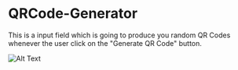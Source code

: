 # QRCode-Generator
This is a input field which is going to produce you random QR Codes whenever the user click on the "Generate QR Code" button.

![Alt Text]('../qrcode.png')
